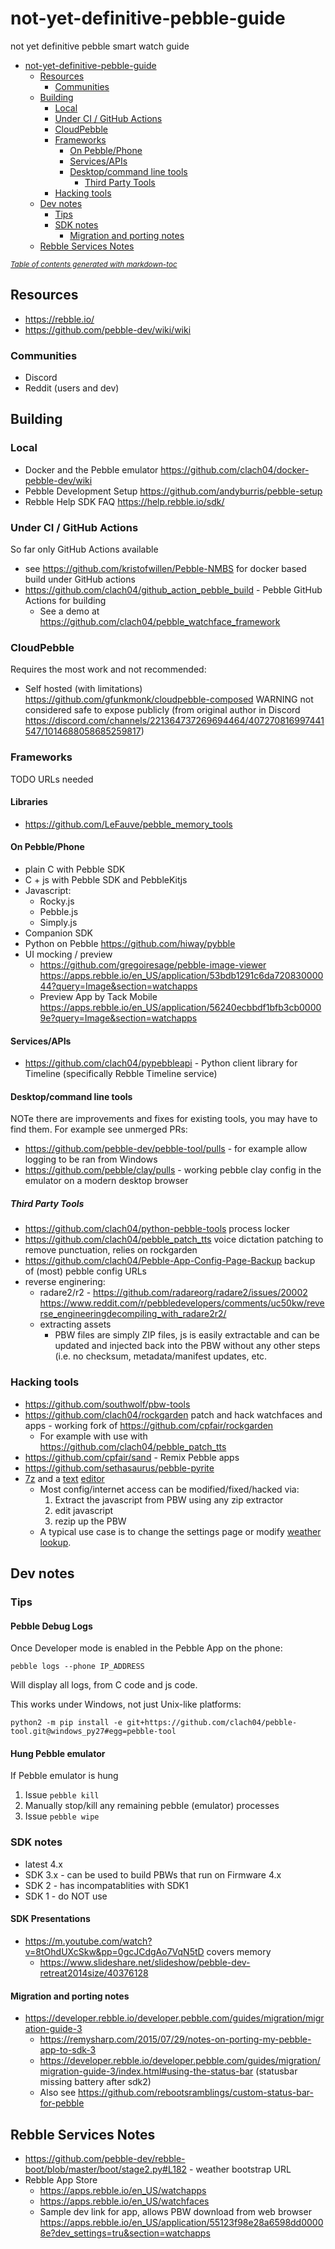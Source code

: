 # not-yet-definitive-pebble-guide

not yet definitive pebble smart watch guide

- [not-yet-definitive-pebble-guide](#not-yet-definitive-pebble-guide)
  * [Resources](#resources)
    + [Communities](#communities)
  * [Building](#building)
    + [Local](#local)
    + [Under CI / GitHub Actions](#under-ci---github-actions)
    + [CloudPebble](#cloudpebble)
    + [Frameworks](#frameworks)
      - [On Pebble/Phone](#on-pebble-phone)
      - [Services/APIs](#services-apis)
      - [Desktop/command line tools](#desktop-command-line-tools)
        * [Third Party Tools](#third-party-tools)
    + [Hacking tools](#hacking-tools)
  * [Dev notes](#dev-notes)
    + [Tips](#tips)
    + [SDK notes](#sdk-notes)
      - [Migration and porting notes](#migration-and-porting-notes)
  * [Rebble Services Notes](#rebble-services-notes)

<small><i><a href='http://ecotrust-canada.github.io/markdown-toc/'>Table of contents generated with markdown-toc</a></i></small>


## Resources

  * https://rebble.io/
  * https://github.com/pebble-dev/wiki/wiki

### Communities

  * Discord
  * Reddit (users and dev)

## Building

### Local

  * Docker and the Pebble emulator https://github.com/clach04/docker-pebble-dev/wiki
  * Pebble Development Setup https://github.com/andyburris/pebble-setup
  * Rebble Help SDK FAQ https://help.rebble.io/sdk/

### Under CI / GitHub Actions

So far only GitHub Actions available

  * see https://github.com/kristofwillen/Pebble-NMBS for docker based build under GitHub actions
  * https://github.com/clach04/github_action_pebble_build - Pebble GitHub Actions for building
      * See a demo at https://github.com/clach04/pebble_watchface_framework

### CloudPebble

Requires the most work and not recommended:

  * Self hosted (with limitations) https://github.com/gfunkmonk/cloudpebble-composed WARNING not considered safe to expose publicly (from original author in Discord https://discord.com/channels/221364737269694464/407270816997441547/1014688058685259817)

### Frameworks

TODO URLs needed

#### Libraries

  * https://github.com/LeFauve/pebble_memory_tools


#### On Pebble/Phone

  * plain C with Pebble SDK
  * C + js with Pebble SDK and PebbleKitjs
  * Javascript:
      * Rocky.js
      * Pebble.js
      * Simply.js
  * Companion SDK
  * Python on Pebble https://github.com/hiway/pybble
  * UI mocking / preview
      * https://github.com/gregoiresage/pebble-image-viewer https://apps.rebble.io/en_US/application/53bdb1291c6da72083000044?query=Image&section=watchapps
      * Preview App by Tack Mobile https://apps.rebble.io/en_US/application/56240ecbbdf1bfb3cb00009e?query=Image&section=watchapps

#### Services/APIs

  * https://github.com/clach04/pypebbleapi - Python client library for Timeline (specifically Rebble Timeline service)

#### Desktop/command line tools

NOTe there are improvements and fixes for existing tools, you may have to find them. For example see unmerged PRs:


  * https://github.com/pebble-dev/pebble-tool/pulls - for example allow logging to be ran from Windows
  * https://github.com/pebble/clay/pulls - working pebble clay config in the emulator on a modern desktop browser

##### Third Party Tools

  * https://github.com/clach04/python-pebble-tools process locker
  * https://github.com/clach04/pebble_patch_tts voice dictation patching to remove punctuation, relies on rockgarden
  * https://github.com/clach04/Pebble-App-Config-Page-Backup backup of (most) pebble config URLs
  * reverse enginering:
      * radare2/r2 - https://github.com/radareorg/radare2/issues/20002 https://www.reddit.com/r/pebbledevelopers/comments/uc50kw/reverse_engineeringdecompiling_with_radare2r2/
      * extracting assets
          * PBW files are simply ZIP files, js is easily extractable and can be updated and injected back into the PBW without any other steps (i.e. no checksum, metadata/manifest updates, etc.
  
### Hacking tools

  * https://github.com/southwolf/pbw-tools
  * https://github.com/clach04/rockgarden patch and hack watchfaces and apps - working fork of https://github.com/cpfair/rockgarden
      * For example with use with https://github.com/clach04/pebble_patch_tts
  * https://github.com/cpfair/sand - Remix Pebble apps
  * https://github.com/sethasaurus/pebble-pyrite
  * [7z](https://www.7-zip.org/) and a [text](https://scintilla.org/SciTE.html) [editor](https://www.vim.org/)
      * Most config/internet access can be modified/fixed/hacked via:
         1. Extract the javascript from PBW using any zip extractor
         2. edit javascript
         3. rezip up the PBW
      * A typical use case is to change the settings page or modify [weather lookup](https://github.com/clach04/pebble-forecaswatch2-fcsw2-fcw2/blob/6ae4f1f7cde3a32144d20821fb1a425b89122864/src/pkjs/weather/openweathermap.js#L26). 

## Dev notes

### Tips

#### Pebble Debug Logs

Once Developer mode is enabled in the Pebble App on the phone:

    pebble logs --phone IP_ADDRESS

Will display all logs, from C code and js code.

This works under Windows, not just Unix-like platforms:

    python2 -m pip install -e git+https://github.com/clach04/pebble-tool.git@windows_py27#egg=pebble-tool

#### Hung Pebble emulator

If Pebble emulator is hung

1. Issue `pebble kill`
2. Manually stop/kill any remaining pebble (emulator) processes
3. Issue `pebble wipe`

### SDK notes

  * latest 4.x
  * SDK 3.x - can be used to build PBWs that run on Firmware 4.x
  * SDK 2 - has incompatablities with SDK1
  * SDK 1 - do NOT use

#### SDK Presentations

  * https://m.youtube.com/watch?v=8tOhdUXcSkw&pp=0gcJCdgAo7VqN5tD covers memory
      * https://www.slideshare.net/slideshow/pebble-dev-retreat2014size/40376128

#### Migration and porting notes

  * https://developer.rebble.io/developer.pebble.com/guides/migration/migration-guide-3
      * https://remysharp.com/2015/07/29/notes-on-porting-my-pebble-app-to-sdk-3
      * https://developer.rebble.io/developer.pebble.com/guides/migration/migration-guide-3/index.html#using-the-status-bar (statusbar missing battery after sdk2)
      * Also see https://github.com/rebootsramblings/custom-status-bar-for-pebble

## Rebble Services Notes

  * https://github.com/pebble-dev/rebble-boot/blob/master/boot/stage2.py#L182 - weather bootstrap URL
  * Rebble App Store
      * https://apps.rebble.io/en_US/watchapps
      * https://apps.rebble.io/en_US/watchfaces
      * Sample dev link for app, allows PBW download from web browser https://apps.rebble.io/en_US/application/55123f98e28a6598dd00008e?dev_settings=tru&section=watchapps

